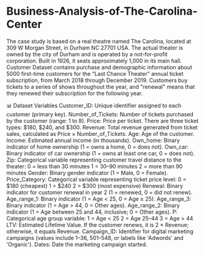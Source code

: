 # Business-Analysis-of-The-Carolina-Center
The case study is based on a real theatre named The Carolina, located at 309 W Morgan Street, in Durham NC 27701 USA.  The actual theater is owned by the city of Durham and is operated by a not-for-profit corporation. Built in 1926, it seats approximately 1,000 in its main hall. 
Customer Dataset contains purchase and demographic information about 5000 first-time customers for the "Last Chance Theater" annual ticket subscription, from March 2018 through December 2019. Customers buy tickets to a series of shows throughout the year, and "renewal" means that they renewed their subscription for the following year. 

📊 Dataset Variables
Customer_ID: Unique identifier assigned to each customer (primary key).
Number_of_Tickets: Number of tickets purchased by the customer (range: 1 to 8).
Price: Price per ticket. There are three ticket types: $180, $240, and $300.
Revenue: Total revenue generated from ticket sales, calculated as Price × Number_of_Tickets.
Age: Age of the customer.
Income: Estimated annual income (in thousands).
Own_home: Binary indicator of home ownership (1 = owns a home, 0 = does not).
Own_car: Binary indicator of car ownership (1 = owns at least one car, 0 = does not).
Zip: Categorical variable representing customer travel distance to the theater:
0 = less than 30 minutes
1 = 30–90 minutes
2 = more than 90 minutes
Gender: Binary gender indicator (1 = Male, 0 = Female).
Price_Category: Categorical variable representing ticket price level:
0 = $180 (cheapest)
1 = $240
2 = $300 (most expensive)
Renewal: Binary indicator for customer renewal in year 2 (1 = renewed, 0 = did not renew).
Age_range_1: Binary indicator (1 = Age < 25, 0 = Age ≥ 25).
Age_range_3: Binary indicator (1 = Age > 44, 0 = Other ages).
Age_range_2: Binary indicator (1 = Age between 25 and 44, inclusive; 0 = Other ages).
P: Categorical age group variable:
1 = Age < 25
2 = Age 25–44
3 = Age > 44
LTV: Estimated Lifetime Value. If the customer renews, it is 2 × Revenue; otherwise, it equals Revenue.
Campaign_ID: Identifier for digital marketing campaigns (values include 1–36, 501–548, or labels like 'Adwords' and 'Organic').
Dates: Date the marketing campaign started.
